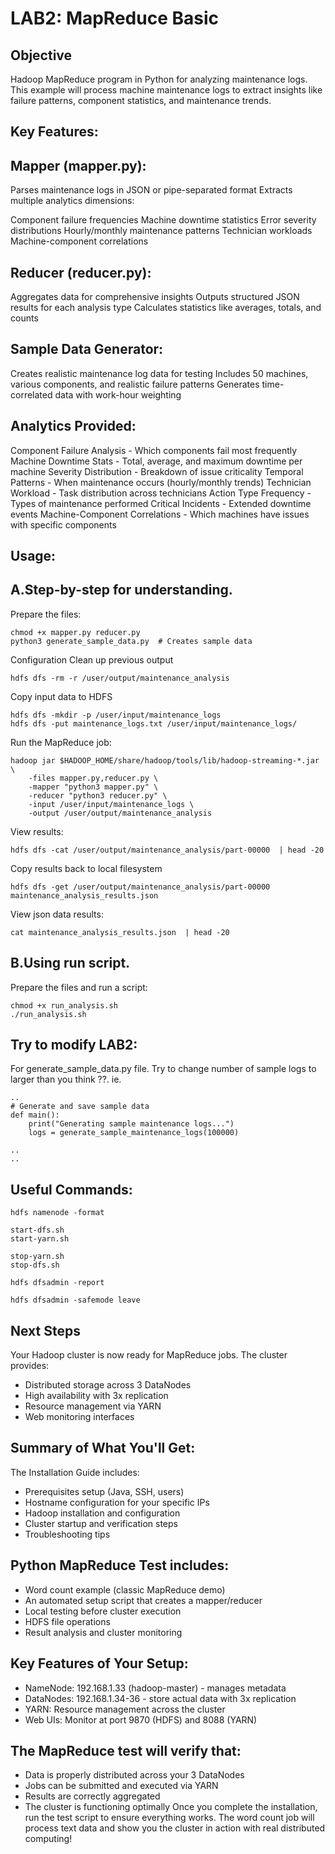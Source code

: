 # LAB2: MapReduce Basic

## Objective
Hadoop MapReduce program in Python for analyzing maintenance logs. This example will process machine maintenance logs to extract insights like failure patterns, component statistics, and maintenance trends.

## Key Features:

## Mapper (mapper.py):

Parses maintenance logs in JSON or pipe-separated format
Extracts multiple analytics dimensions:

Component failure frequencies
Machine downtime statistics
Error severity distributions
Hourly/monthly maintenance patterns
Technician workloads
Machine-component correlations

## Reducer (reducer.py):

Aggregates data for comprehensive insights
Outputs structured JSON results for each analysis type
Calculates statistics like averages, totals, and counts

## Sample Data Generator:

Creates realistic maintenance log data for testing
Includes 50 machines, various components, and realistic failure patterns
Generates time-correlated data with work-hour weighting

## Analytics Provided:

Component Failure Analysis - Which components fail most frequently
Machine Downtime Stats - Total, average, and maximum downtime per machine
Severity Distribution - Breakdown of issue criticality
Temporal Patterns - When maintenance occurs (hourly/monthly trends)
Technician Workload - Task distribution across technicians
Action Type Frequency - Types of maintenance performed
Critical Incidents - Extended downtime events
Machine-Component Correlations - Which machines have issues with specific components

## Usage:
## A.Step-by-step for understanding.

Prepare the files:
```
chmod +x mapper.py reducer.py
python3 generate_sample_data.py  # Creates sample data
```

Configuration
Clean up previous output
```
hdfs dfs -rm -r /user/output/maintenance_analysis
```

Copy input data to HDFS
```
hdfs dfs -mkdir -p /user/input/maintenance_logs
hdfs dfs -put maintenance_logs.txt /user/input/maintenance_logs/
```

Run the MapReduce job:
```
hadoop jar $HADOOP_HOME/share/hadoop/tools/lib/hadoop-streaming-*.jar \
    -files mapper.py,reducer.py \
    -mapper "python3 mapper.py" \
    -reducer "python3 reducer.py" \
    -input /user/input/maintenance_logs \
    -output /user/output/maintenance_analysis
```

View results:
```
hdfs dfs -cat /user/output/maintenance_analysis/part-00000  | head -20
```
Copy results back to local filesystem
```
hdfs dfs -get /user/output/maintenance_analysis/part-00000 maintenance_analysis_results.json
```

View json data results:
```
cat maintenance_analysis_results.json  | head -20
```

## B.Using run script.

Prepare the files and run a script:
```
chmod +x run_analysis.sh
./run_analysis.sh
```

## Try to modify LAB2:
For generate_sample_data.py file.
Try to change number of sample logs to larger than you think ??. ie.
```
..
# Generate and save sample data
def main():
    print("Generating sample maintenance logs...")
    logs = generate_sample_maintenance_logs(100000)
    
..
..
```
## Useful Commands:
```
hdfs namenode -format

start-dfs.sh
start-yarn.sh

stop-yarn.sh
stop-dfs.sh

hdfs dfsadmin -report

hdfs dfsadmin -safemode leave
```

## Next Steps
Your Hadoop cluster is now ready for MapReduce jobs. The cluster provides:
* Distributed storage across 3 DataNodes
* High availability with 3x replication
* Resource management via YARN
* Web monitoring interfaces

## Summary of What You'll Get:
The Installation Guide includes:
* Prerequisites setup (Java, SSH, users)
* Hostname configuration for your specific IPs
* Hadoop installation and configuration
* Cluster startup and verification steps
* Troubleshooting tips


## Python MapReduce Test includes:
* Word count example (classic MapReduce demo)
* An automated setup script that creates a mapper/reducer
* Local testing before cluster execution
* HDFS file operations
* Result analysis and cluster monitoring


## Key Features of Your Setup:
* NameNode: 192.168.1.33 (hadoop-master) - manages metadata
* DataNodes: 192.168.1.34-36 - store actual data with 3x replication
* YARN: Resource management across the cluster
* Web UIs: Monitor at port 9870 (HDFS) and 8088 (YARN)

## The MapReduce test will verify that:
* Data is properly distributed across your 3 DataNodes
* Jobs can be submitted and executed via YARN
* Results are correctly aggregated
* The cluster is functioning optimally
Once you complete the installation, run the test script to ensure everything works. The word count job will process text data and show you the cluster in action with real distributed computing!
